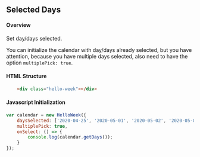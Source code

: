 ## Selected Days

#### Overview
Set day/days selected.

You can initialize the calendar with day/days already selected, but you have attention,
because you have multiple days selected, also need to have the option `multiplePick: true`.

#### HTML Structure
```html
    <div class="hello-week"></div>
```

#### Javascript Initialization
```js
var calendar = new HelloWeek({
    daysSelected: ['2020-04-25', '2020-05-01', '2020-05-02', '2020-05-03'],
    multiplePick: true,
    onSelect: () => {
        console.log(calendar.getDays());
    }
});
```
